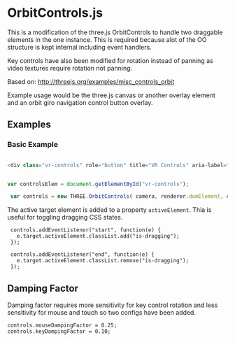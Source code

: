 OrbitControls.js
============
This is a modification of the three.js OrbitControls to handle two draggable elements in the one instance. This is required because alot of the OO structure is kept internal including event handlers.

Key controls have also been modified for rotation instead of panning as video textures require rotation not panning. 

Based on: http://threejs.org/examples/misc_controls_orbit

Example usage would be the three.js canvas or another overlay element and an orbit giro navigation control button overlay.


Examples
--------

### Basic Example

```javascript

<div class="vr-controls" role="button" title="VR Controls" aria-label="VR Controls"><svg xmlns="http://www.w3.org/2000/svg" viewBox="0 0 929 910"><path fill="none" d="M0 115h1352v795H0z"></path><circle cx="462.639" cy="456.084" r="448.283" class="vr-controls-back"></circle><path d="M115.043 250.976c.043.024.112.024.155 0l.77-.432c.02-.012.032-.027.032-.044 0-.017-.012-.033-.032-.044l-.77-.432c-.043-.024-.112-.024-.155 0s-.043.063 0 .087l.692.39-.692.39c-.043.024-.043.063 0 .087z" class="fill"></path><path d="M675.755 562.768c5.827 5.95 15.275 5.95 21.104 0l104.453-106.685c2.7-2.758 4.37-6.568 4.37-10.777 0-4.208-1.67-8.018-4.37-10.777L696.86 327.843c-5.83-5.95-15.276-5.95-21.105 0-5.83 5.952-5.83 15.6 0 21.554l93.904 95.906-93.906 95.908c-5.83 5.95-5.83 15.6 0 21.554z" fill="#999" stroke="#000" stroke-width="1.885"></path><path d="M272.72 317.878c-6.217-5.913-16.294-5.913-22.512 0l-111.42 105.998c-2.88 2.74-4.66 6.526-4.66 10.707 0 4.18 1.78 7.967 4.66 10.708l111.42 106c6.216 5.912 16.293 5.912 22.51 0 6.22-5.914 6.217-15.5 0-21.416l-100.164-95.29 100.165-95.29c6.214-5.913 6.214-15.5 0-21.415z" class="fill"></path><path d="M475.805 139.683c-2.894-2.894-6.892-4.683-11.308-4.683-4.416 0-8.414 1.79-11.308 4.683L341.243 251.627c-6.245 6.245-6.245 16.37 0 22.617 6.244 6.247 16.37 6.245 22.618 0l100.634-100.636 100.636 100.636c6.244 6.245 16.37 6.245 22.618 0 6.25-6.245 6.248-16.37 0-22.617L475.806 139.683z" class="fill"></path><path d="M573.023 626.488l-104.52 104.52-104.52-104.52c-6.487-6.488-17.002-6.488-23.493 0-6.49 6.488-6.486 17.002 0 23.49l116.267 116.266c3.006 3.006 7.158 4.864 11.747 4.864 4.588 0 8.738-1.858 11.744-4.864l116.267-116.266c6.486-6.486 6.486-17.002 0-23.49-6.486-6.488-17.002-6.488-23.492 0z" class="fill"></path></svg></div>

```


```javascript

var controlsElem = document.getElementById("vr-controls");

 var controls = new THREE.OrbitControls( camera, renderer.domElement, controlsElem );
```

The active target element is added to a property `activeElement`. Thia is useful for toggling dragging CSS states.

```
 controls.addEventListener("start", function(e) {
   e.target.activeElement.classList.add("is-dragging");
 });

 controls.addEventListener("end", function(e) {
   e.target.activeElement.classList.remove("is-dragging");
 });
```

Damping Factor
--------------

Damping factor requires more sensitivity for key control rotation and less sensitivity for mouse and touch so two configs have been added.

```
controls.mouseDampingFactor = 0.25;
controls.keyDampingFactor = 0.10;
```